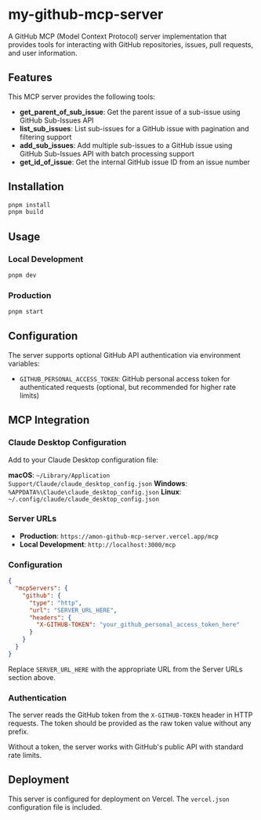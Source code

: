 # my-github-mcp-server

A GitHub MCP (Model Context Protocol) server implementation that provides tools for interacting with GitHub repositories, issues, pull requests, and user information.

## Features

This MCP server provides the following tools:

- **get_parent_of_sub_issue**: Get the parent issue of a sub-issue using GitHub Sub-Issues API
- **list_sub_issues**: List sub-issues for a GitHub issue with pagination and filtering support
- **add_sub_issues**: Add multiple sub-issues to a GitHub issue using GitHub Sub-Issues API with batch processing support
- **get_id_of_issue**: Get the internal GitHub issue ID from an issue number

## Installation

```bash
pnpm install
pnpm build
```

## Usage

### Local Development

```bash
pnpm dev
```

### Production

```bash
pnpm start
```

## Configuration

The server supports optional GitHub API authentication via environment variables:

- `GITHUB_PERSONAL_ACCESS_TOKEN`: GitHub personal access token for authenticated requests (optional, but recommended for higher rate limits)

## MCP Integration

### Claude Desktop Configuration

Add to your Claude Desktop configuration file:

**macOS**: `~/Library/Application Support/Claude/claude_desktop_config.json`
**Windows**: `%APPDATA%\Claude\claude_desktop_config.json`
**Linux**: `~/.config/claude/claude_desktop_config.json`

### Server URLs

- **Production**: `https://amon-github-mcp-server.vercel.app/mcp`
- **Local Development**: `http://localhost:3000/mcp`

### Configuration

```json
{
  "mcpServers": {
    "github": {
      "type": "http",
      "url": "SERVER_URL_HERE",
      "headers": {
        "X-GITHUB-TOKEN": "your_github_personal_access_token_here"
      }
    }
  }
}
```

Replace `SERVER_URL_HERE` with the appropriate URL from the Server URLs section above.

### Authentication

The server reads the GitHub token from the `X-GITHUB-TOKEN` header in HTTP requests. The token should be provided as the raw token value without any prefix.

Without a token, the server works with GitHub's public API with standard rate limits.

## Deployment

This server is configured for deployment on Vercel. The `vercel.json` configuration file is included.
